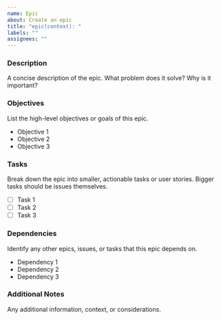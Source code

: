 ```yaml
---
name: Epic
about: Create an epic
title: "epic(context): "
labels: ""
assignees: ""
---
```


### Description

A concise description of the epic. What problem does it solve? Why is it important?

### Objectives

List the high-level objectives or goals of this epic.

- Objective 1
- Objective 2
- Objective 3


### Tasks
Break down the epic into smaller, actionable tasks or user stories. Bigger tasks should be issues themselves.

- [ ] Task 1
- [ ] Task 2
- [ ] Task 3

### Dependencies
Identify any other epics, issues, or tasks that this epic depends on.

- Dependency 1
- Dependency 2
- Dependency 3

### Additional Notes
Any additional information, context, or considerations.
